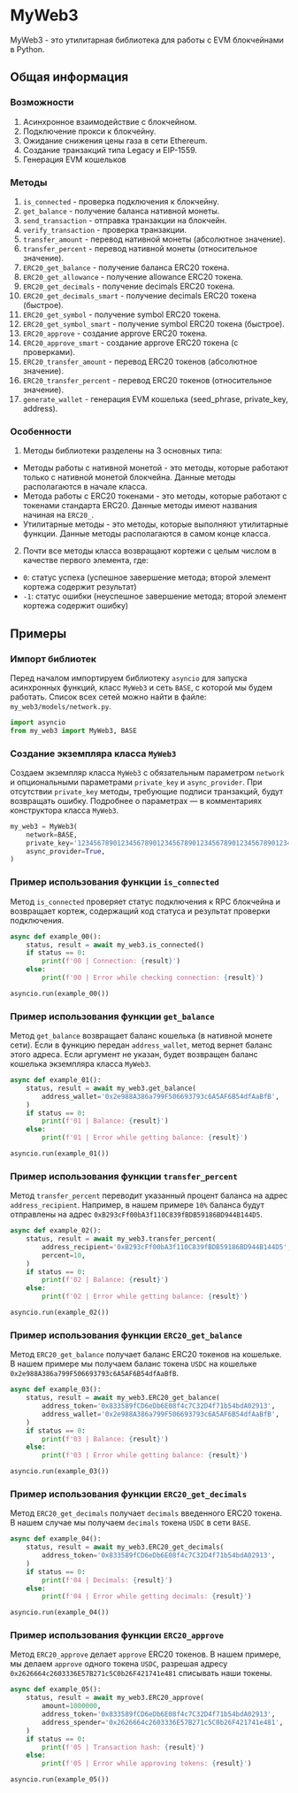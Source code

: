 # MyWeb3
MyWeb3 - это утилитарная библиотека для работы с EVM блокчейнами в Python.

## Общая информация
### Возможности
1. Асинхронное взаимодействие с блокчейном.
2. Подключение прокси к блокчейну.
3. Ожидание снижения цены газа в сети Ethereum.
4. Создание транзакций типа Legacy и EIP-1559.
5. Генерация EVM кошельков

### Методы
1.  `is_connected` - проверка подключения к блокчейну.
2. `get_balance` - получение баланса нативной монеты.
3. `send_transaction` - отправка транзакции на блокчейн.
4. `verify_transaction` - проверка транзакции.
5. `transfer_amount` - перевод нативной монеты (абсолютное значение).
6. `transfer_percent` - перевод нативной монеты (относительное значение).
7. `ERC20_get_balance` - получение баланса ERC20 токена.
8. `ERC20_get_allowance` - получение allowance ERC20 токена.
9. `ERC20_get_decimals` - получение decimals ERC20 токена.
10. `ERC20_get_decimals_smart` - получение decimals ERC20 токена (быстрое).
11. `ERC20_get_symbol` - получение symbol ERC20 токена.
12. `ERC20_get_symbol_smart` - получение symbol ERC20 токена (быстрое).
13. `ERC20_approve` - создание approve ERC20 токена.
14. `ERC20_approve_smart` - создание approve ERC20 токена (с проверками).
15. `ERC20_transfer_amount` - перевод ERC20 токенов (абсолютное значение).
16. `ERC20_transfer_percent` - перевод ERC20 токенов (относительное значение).
17. `generate_wallet` - генерация EVM кошелька (seed_phrase, private_key, address).

### Особенности
1. Методы библиотеки разделены на 3 основных типа:
- Методы работы с нативной монетой - это методы, которые работают только с нативной монетой блокчейна. Данные методы располагаются в начале класса.
- Метода работы с ERC20 токенами - это методы, которые работают с токенами стандарта ERC20. Данные методы имеют названия начиная на `ERC20_`.
- Утилитарные методы - это методы, которые выполняют утилитарные функции. Данные методы располагаются в самом конце класса.
2. Почти все методы класса возвращают кортежи с целым числом в качестве первого элемента, где:
- `0`: статус успеха (успешное завершение метода; второй элемент кортежа содержит результат)
- `-1`: статус ошибки (неуспешное завершение метода; второй элемент кортежа содержит ошибку)

## Примеры
### Импорт библиотек
Перед началом импортируем библиотеку `asyncio` для запуска асинхронных функций, класс `MyWeb3` и сеть `BASE`, с которой мы будем работать. Список всех сетей можно найти в файле: `my_web3/models/network.py`.
```python
import asyncio
from my_web3 import MyWeb3, BASE
```

### Создание экземпляра класса `MyWeb3`
Создаем экземпляр класса `MyWeb3` с обязательным параметром `network` и опциональными параметрами `private_key` и `async_provider`. При отсутствии `private_key` методы, требующие подписи транзакций, будут возвращать ошибку. Подробнее о параметрах — в комментариях конструктора класса `MyWeb3`. 
```python
my_web3 = MyWeb3(
    network=BASE,
    private_key='1234567890123456789012345678901234567890123456789012345678901234',
    async_provider=True,
)
```

### Пример использования функции `is_connected`
Метод `is_connected` проверяет статус подключения к RPC блокчейна и возвращает кортеж, содержащий код статуса и результат проверки подключения.
```python
async def example_00():
    status, result = await my_web3.is_connected()
    if status == 0:
        print(f'00 | Connection: {result}')
    else:
        print(f'00 | Error while checking connection: {result}')

asyncio.run(example_00())
```

### Пример использования функции `get_balance`
Метод `get_balance` возвращает баланс кошелька (в нативной монете сети). Если в функцию передан `address_wallet`, метод вернет баланс этого адреса. Если аргумент не указан, будет возвращен баланс кошелька экземпляра класса `MyWeb3`.
```python
async def example_01():
    status, result = await my_web3.get_balance(
        address_wallet='0x2e988A386a799F506693793c6A5AF6B54dfAaBfB',
    )
    if status == 0:
        print(f'01 | Balance: {result}')
    else:
        print(f'01 | Error while getting balance: {result}')

asyncio.run(example_01())
```

### Пример использования функции `transfer_percent`
Метод `transfer_percent` переводит указанный процент баланса на адрес `address_recipient`. Например, в нашем примере `10%` баланса будут отправлены на адрес `0xB293cFf00bA3f110C839fBDB59186BD944B144D5`.
```python
async def example_02():
    status, result = await my_web3.transfer_percent(
        address_recipient='0xB293cFf00bA3f110C839fBDB59186BD944B144D5',
        percent=10,
    )
    if status == 0:
        print(f'02 | Balance: {result}')
    else:
        print(f'02 | Error while getting balance: {result}')

asyncio.run(example_02())
```

### Пример использования функции `ERC20_get_balance`
Метод `ERC20_get_balance` получает баланс ERC20 токенов на кошельке. В нашем примере мы получаем баланс токена `USDC` на кошельке `0x2e988A386a799F506693793c6A5AF6B54dfAaBfB`.
```python
async def example_03():
    status, result = await my_web3.ERC20_get_balance(
        address_token='0x833589fCD6eDb6E08f4c7C32D4f71b54bdA02913',
        address_wallet='0x2e988A386a799F506693793c6A5AF6B54dfAaBfB',
    )
    if status == 0:
        print(f'03 | Balance: {result}')
    else:
        print(f'03 | Error while getting balance: {result}')

asyncio.run(example_03())
```

### Пример использования функции `ERC20_get_decimals`
Метод `ERC20_get_decimals` получает `decimals` введенного ERC20 токена. В нашем случае мы получаем `decimals` токена `USDC` в сети `BASE`.
```python
async def example_04():
    status, result = await my_web3.ERC20_get_decimals(
        address_token='0x833589fCD6eDb6E08f4c7C32D4f71b54bdA02913',
    )
    if status == 0:
        print(f'04 | Decimals: {result}')
    else:
        print(f'04 | Error while getting decimals: {result}')

asyncio.run(example_04())
```

### Пример использования функции `ERC20_approve`
Метод `ERC20_approve` делает `approve` ERC20 токенов. В нашем примере, мы делаем `approve` одного токена `USDC`, разрешая адресу `0x2626664c2603336E57B271c5C0b26F421741e481` списывать наши токены.
```python
async def example_05():
    status, result = await my_web3.ERC20_approve(
        amount=1000000,
        address_token='0x833589fCD6eDb6E08f4c7C32D4f71b54bdA02913',
        address_spender='0x2626664c2603336E57B271c5C0b26F421741e481',
    )
    if status == 0:
        print(f'05 | Transaction hash: {result}')
    else:
        print(f'05 | Error while approving tokens: {result}')

asyncio.run(example_05())
```
